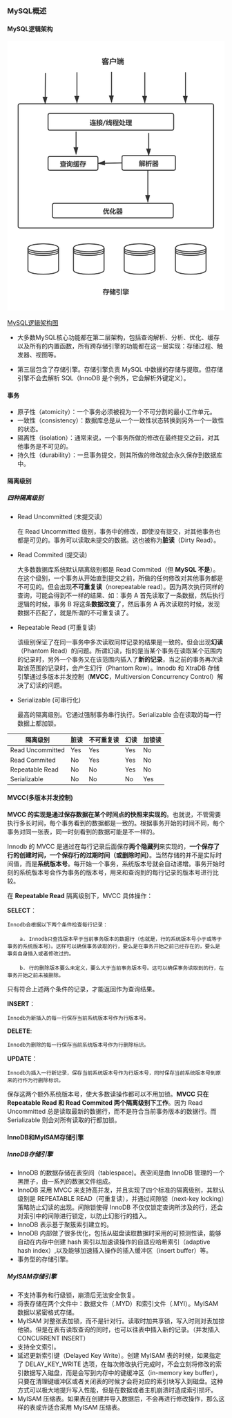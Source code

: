 ### MySQL概述

#### MySQL逻辑架构

![[MySQL服务器逻辑架构图]](image/Mysql/20201227190333.png)

[MySQL逻辑架构图](https://www.processon.com/view/link/5fe86a0f1e08531ceab69e86)

- 大多数MySQL核心功能都在第二层架构，包括查询解析、分析、优化、缓存以及所有的内置函数，所有跨存储引擎的功能都在这一层实现：存储过程、触发器、视图等。

- 第三层包含了存储引擎。存储引擎负责 MySQL 中数据的存储与提取。但存储引擎不会去解析 SQL（InnoDB 是个例外，它会解析外键定义）。

#### 事务

- 原子性（atomicity）：一个事务必须被视为一个不可分割的最小工作单元。
- 一致性（consistency）：数据库总是从一个一致性状态转换到另外一个一致性的状态。
- 隔离性（isolation）：通常来说，一个事务所做的修改在最终提交之前，对其他事务是不可见的。
- 持久性（durability）：一旦事务提交，则其所做的修改就会永久保存到数据库中。

#### 隔离级别

##### 四种隔离级别

- Read Uncommitted (未提交读)

  在 Read Uncommitted 级别，事务中的修改，即使没有提交，对其他事务也都是可见的。事务可以读取未提交的数据。这也被称为**脏读**（Dirty Read）。

- Read Commited (提交读)

  大多数数据库系统默认隔离级别都是 Read Commited（但 **MySQL 不是**）。在这个级别，一个事务从开始直到提交之前，所做的任何修改对其他事务都是不可见的。但会出现**不可重复读**（norepeatable read）。因为两次执行同样的查询，可能会得到不一样的结果、如：事务 A 首先读取了一条数据，然后执行逻辑的时候，事务 B 将这条**数据改变**了，然后事务 A 再次读取的时候，发现数据不匹配了，就是所谓的不可重复读了。

- Repeatable Read (可重复读)

  该级别保证了在同一事务中多次读取同样记录的结果是一致的。但会出现**幻读**（Phantom Read）的问题。所谓幻读，指的是当某个事务在读取某个范围内的记录时，另外一个事务又在该范围内插入了**新的记录**，当之前的事务再次读取该范围的记录时，会产生幻行（Phantom Row）。Innodb 和 XtraDB 存储引擎通过多版本并发控制（**MVCC**，Multiversion Concurrency Control）解决了幻读的问题。

- Serializable (可串行化)

  最高的隔离级别。它通过强制事务串行执行。Serializable 会在读取的每一行数据上都加锁。

| 隔离级别         | 脏读 | 不可重复读 | 幻读 | 加锁读 |
| ---------------- | ---- | ---------- | ---- | ------ |
| Read Uncommitted | Yes  | Yes        | Yes  | No     |
| Read Commited    | No   | Yes        | Yes  | No     |
| Repeatable Read  | No   | No         | Yes  | No     |
| Serializable     | No   | No         | No   | Yes    |

#### MVCC(多版本并发控制)

**MVCC 的实现是通过保存数据在某个时间点的快照来实现的**。也就说，不管需要执行多长时间，每个事务看到的数据都是一致的。根据事务开始的时间不同，每个事务对同一张表，同一时刻看到的数据可能是不一样的。

Innodb 的 MVCC 是通过在每行记录后面保存**两个隐藏列**来实现的，**一个保存了行的创建时间，一个保存行的过期时间（或删除时间）**。当然存储的并不是实际时间值，而是**系统版本号**。每开始一个事务，系统版本号就会自动递增。事务开始时刻的系统版本号会作为事务的版本号，用来和查询到的每行记录的版本号进行比较。

在 **Repeatable Read** 隔离级别下，MVCC 具体操作：


**SELECT**：

	Innodb会根据以下两个条件检查每行记录：
	
		a. Innodb只查找版本早于当前事务版本的数据行（也就是，行的系统版本号小于或等于事务的系统版本号）。这样可以确保事务读取的行，要么是在事务开始之前已经存在的，要么是事务自身插入或者修改过的。
	
		b. 行的删除版本要么未定义，要么大于当前事务版本号。这可以确保事务读取到的行，在事务开始之前未被删除。

只有符合上述两个条件的记录，才能返回作为查询结果。



**INSERT**：

	Innodb为新插入的每一行保存当前系统版本号作为行版本号。



**DELETE**:

	Innodb为删除的每一行保存当前系统版本号作为行删除标识。



**UPDATE**：

	Innodb为插入一行新记录，保存当前系统版本号作为行版本号，同时保存当前系统版本号到原来的行作为行删除标识。

保存这两个额外系统版本号，使大多数读操作都可以不用加锁。**MVCC 只在 Repeatable Read 和 Read Commited 两个隔离级别下工作**。因为 Read Uncommitted 总是读取最新的数据行，而不是符合当前事务版本的数据行。而 Serializable 则会对所有读取的行都加锁。

#### InnoDB和MyISAM存储引擎

##### InnoDB存储引擎

- InnoDB 的数据存储在表空间（tablespace)。表空间是由 InnoDB 管理的一个黑匣子，由一系列的数据文件组成。
- InnoDB 采用 MVCC 来支持高并发，并且实现了四个标准的隔离级别，其默认级别是 REPEATABLE READ（可重复读），并通过间隙锁（next-key locking）策略防止幻读的出现。间隙锁使得 InnoDB 不仅仅锁定查询所涉及的行，还会对索引中的间隙进行锁定，以防止幻影行的插入。
- InnoDB 表示基于聚簇索引建立的。
- InnoDB 内部做了很多优化，包括从磁盘读取数据时采用的可预测性读，能够自动在内存中创建 hash 索引以加速读操作的自适应哈希索引（adaptive hash index）,以及能够加速插入操作的插入缓冲区（insert buffer）等。
- 事务型的存储引擎。

##### MyISAM存储引擎

- 不支持事务和行级锁，崩溃后无法安全恢复。
- 将表存储在两个文件中：数据文件（.MYD）和索引文件（.MYI）。MyISAM 数据以紧密格式存储。
- MyISAM 对整张表加锁，而不是针对行。读取时加共享锁，写入时则对表加排他锁。但是在表有读取查询的同时，也可以往表中插入新的记录。（并发插入 CONCURRENT INSERT）
- 支持全文索引。
- 延迟更新索引键（Delayed Key Write）。创建 MyISAM 表的时候，如果指定了 DELAY_KEY_WRITE 选项，在每次修改执行完成时，不会立刻将修改的索引数据写入磁盘，而是会写到内存中的键缓冲区（in-memory key buffer），只要在清理键缓冲区或者关闭表的时候才会将对应的索引块写入到磁盘。这种方式可以极大地提升写入性能，但是在数据或者主机崩溃时造成索引损坏。
- MyISAM 压缩表。如果表在创建并导入数据后，不会再进行修改操作，那么这样的表或许适合采用 MyISAM 压缩表。